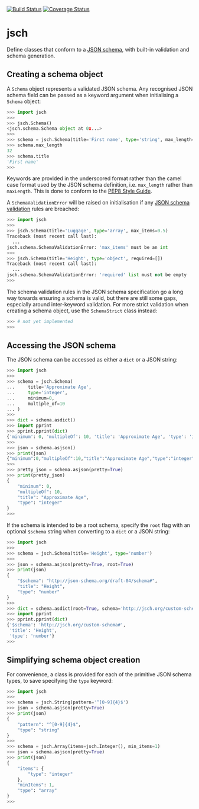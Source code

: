 [![Build Status](https://travis-ci.org/rob-earwaker/jsch.svg?branch=master)](https://travis-ci.org/rob-earwaker/jsch)
[![Coverage Status](https://coveralls.io/repos/github/rob-earwaker/jsch/badge.svg?branch=master)](https://coveralls.io/github/rob-earwaker/jsch?branch=master)

# jsch
Define classes that conform to a [JSON schema](http://json-schema.org/), with
built-in validation and schema generation.

## Creating a schema object
A `Schema` object represents a validated JSON schema. Any recognised
JSON schema field can be passed as a keyword argument when initialising a
`Schema` object:

```python
>>> import jsch
>>>
>>> jsch.Schema()
<jsch.schema.Schema object at 0x...>
>>>
>>> schema = jsch.Schema(title='First name', type='string', max_length=32)
>>> schema.max_length
32
>>> schema.title
'First name'
>>>
```

Keywords are provided in the underscored format rather than the camel case
format used by the JSON schema definition, i.e. `max_length` rather than
`maxLength`. This is done to conform to the [PEP8 Style Guide](https://www.python.org/dev/peps/pep-0008/).

A `SchemaValidationError` will be raised on initialisation if any
[JSON schema validation](http://json-schema.org/latest/json-schema-validation.html) rules are breached:

```python
>>> import jsch
>>>
>>> jsch.Schema(title='Luggage', type='array', max_items=0.5)
Traceback (most recent call last):
  ...
jsch.schema.SchemaValidationError: 'max_items' must be an int
>>>
>>> jsch.Schema(title='Height', type='object', required=[])
Traceback (most recent call last):
  ...
jsch.schema.SchemaValidationError: 'required' list must not be empty
>>>
```

The schema validation rules in the JSON schema specification go a long way
towards ensuring a schema is valid, but there are still some gaps, especially
around inter-keyword validation. For more strict validation when creating a
schema object, use the `SchemaStrict` class instead:

```python
>>> # not yet implemented
>>> 
```

## Accessing the JSON schema
The JSON schema can be accessed as either a `dict` or a JSON string:

```python
>>> import jsch
>>>
>>> schema = jsch.Schema(
...     title='Approximate Age',
...     type='integer',
...     minimum=0,
...     multiple_of=10
... )
>>>
>>> dict = schema.asdict()
>>> import pprint
>>> pprint.pprint(dict)
{'minimum': 0, 'multipleOf': 10, 'title': 'Approximate Age', 'type': 'integer'}
>>>
>>> json = schema.asjson()
>>> print(json)
{"minimum":0,"multipleOf":10,"title":"Approximate Age","type":"integer"}
>>>
>>> pretty_json = schema.asjson(pretty=True)
>>> print(pretty_json)
{
    "minimum": 0,
    "multipleOf": 10,
    "title": "Approximate Age",
    "type": "integer"
}
>>>
```

If the schema is intended to be a root schema, specify the `root` flag with an 
optional `$schema` string when converting to a `dict` or a JSON string:

```python
>>> import jsch
>>>
>>> schema = jsch.Schema(title='Height', type='number')
>>>
>>> json = schema.asjson(pretty=True, root=True)
>>> print(json)
{
    "$schema": "http://json-schema.org/draft-04/schema#",
    "title": "Height",
    "type": "number"
}
>>>
>>> dict = schema.asdict(root=True, schema='http://jsch.org/custom-schema#')
>>> import pprint
>>> pprint.pprint(dict)
{'$schema': 'http://jsch.org/custom-schema#',
 'title': 'Height',
 'type': 'number'}
>>>
```

## Simplifying schema object creation
For convenience, a class is provided for each of the primitive JSON schema
types, to save specifying the `type` keyword:

```python
>>> import jsch
>>>
>>> schema = jsch.String(pattern='^[0-9]{4}$')
>>> json = schema.asjson(pretty=True)
>>> print(json)
{
    "pattern": "^[0-9]{4}$",
    "type": "string"
}
>>>
>>> schema = jsch.Array(items=jsch.Integer(), min_items=1)
>>> json = schema.asjson(pretty=True)
>>> print(json)
{
    "items": {
        "type": "integer"
    },
    "minItems": 1,
    "type": "array"
}
>>>
```
